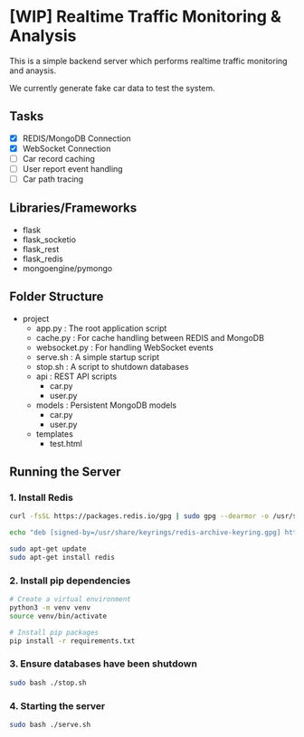 # [WIP] Realtime Traffic Monitoring & Analysis

This is a simple backend server which performs realtime traffic monitoring and anaysis.

We currently generate fake car data to test the system.

## Tasks
- [x] REDIS/MongoDB Connection
- [x] WebSocket Connection
- [ ] Car record caching
- [ ] User report event handling
- [ ] Car path tracing

## Libraries/Frameworks
- flask
- flask_socketio
- flask_rest
- flask_redis
- mongoengine/pymongo

## Folder Structure
- project
  - app.py : The root application script
  - cache.py : For cache handling between REDIS and MongoDB
  - websocket.py : For handling WebSocket events
  - serve.sh : A simple startup script
  - stop.sh : A script to shutdown databases
  - api : REST API scripts
    - car.py
    - user.py
  - models : Persistent MongoDB models
    - car.py
    - user.py
  - templates
    - test.html


## Running the Server

### 1. Install Redis
```bash
curl -fsSL https://packages.redis.io/gpg | sudo gpg --dearmor -o /usr/share/keyrings/redis-archive-keyring.gpg

echo "deb [signed-by=/usr/share/keyrings/redis-archive-keyring.gpg] https://packages.redis.io/deb $(lsb_release -cs) main" | sudo tee /etc/apt/sources.list.d/redis.list

sudo apt-get update
sudo apt-get install redis
```

### 2. Install pip dependencies
```bash
# Create a virtual environment
python3 -m venv venv
source venv/bin/activate

# Install pip packages
pip install -r requirements.txt
```

### 3. Ensure databases have been shutdown
```bash
sudo bash ./stop.sh
```

### 4. Starting the server
```bash
sudo bash ./serve.sh
```

